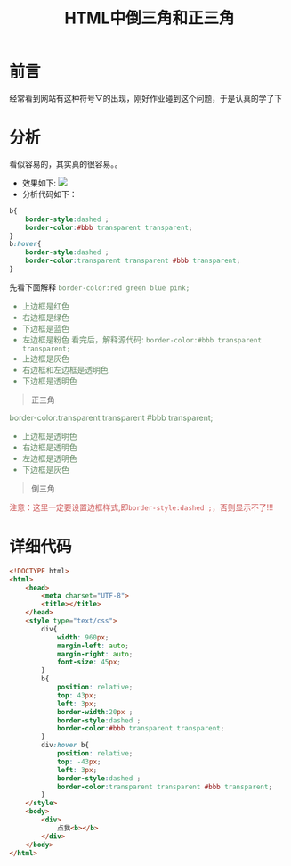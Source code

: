 ﻿---
title: HTML中倒三角和正三角
categories: html
---

# 前言
经常看到网站有这种符号▽的出现，刚好作业碰到这个问题，于是认真的学了下

# 分析
看似容易的，其实真的很容易。。

- 效果如下:
![](HTML中倒三角和正三角/1.gif)
- 分析代码如下：
``` css
b{
    border-style:dashed ;
    border-color:#bbb transparent transparent;
}
b:hover{
    border-style:dashed ;
	border-color:transparent transparent #bbb transparent;
}
```

先看下面解释
<font color='#658B66'>`border-color:red green blue pink;`

- 上边框是红色
- 右边框是绿色
- 下边框是蓝色
- 左边框是粉色
看完后，解释源代码:
`border-color:#bbb transparent transparent;`
- 上边框是灰色
- 右边框和左边框是透明色
- 下边框是透明色
> 正三角

border-color:transparent transparent #bbb transparent;

- 上边框是透明色
- 右边框是透明色
- 左边框是透明色
- 下边框是灰色

> 倒三角

</font>

<font color='#CD5555'>注意：这里一定要设置边框样式,即`border-style:dashed ;`，否则显示不了!!!</font>
# 详细代码

``` html
<!DOCTYPE html>
<html>
	<head>
		<meta charset="UTF-8">
		<title></title>
	</head>
	<style type="text/css">
		div{
			width: 960px;
			margin-left: auto;
			margin-right: auto;
			font-size: 45px;
		}
		b{
			position: relative;
			top: 43px;
			left: 3px;
			border-width:20px ;
			border-style:dashed ;
			border-color:#bbb transparent transparent;
		}
		div:hover b{
			position: relative;
			top: -43px;
			left: 3px;
			border-style:dashed ;
			border-color:transparent transparent #bbb transparent;
		}
	</style>
	<body>
		<div>
			点我<b></b>
		</div>
	</body>
</html>

```




